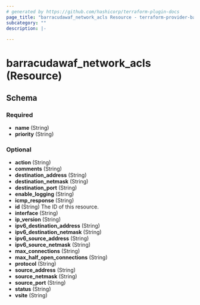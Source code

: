 ```yaml
---
# generated by https://github.com/hashicorp/terraform-plugin-docs
page_title: "barracudawaf_network_acls Resource - terraform-provider-barracudawaf"
subcategory: ""
description: |-
  
---
```


# barracudawaf_network_acls (Resource)





<!-- schema generated by tfplugindocs -->
## Schema

### Required

- **name** (String)
- **priority** (String)

### Optional

- **action** (String)
- **comments** (String)
- **destination_address** (String)
- **destination_netmask** (String)
- **destination_port** (String)
- **enable_logging** (String)
- **icmp_response** (String)
- **id** (String) The ID of this resource.
- **interface** (String)
- **ip_version** (String)
- **ipv6_destination_address** (String)
- **ipv6_destination_netmask** (String)
- **ipv6_source_address** (String)
- **ipv6_source_netmask** (String)
- **max_connections** (String)
- **max_half_open_connections** (String)
- **protocol** (String)
- **source_address** (String)
- **source_netmask** (String)
- **source_port** (String)
- **status** (String)
- **vsite** (String)


